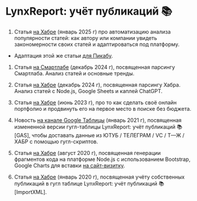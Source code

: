 # LynxReport: учёт публикаций :books:

1. Статья [на Хабре](https://habr.com/ru/articles/871234/) (январь 2025 г) про автоматизацию анализа популярности статей: как автору или компании увидеть закономерности своих статей и адаптироваться под платформу.

  - Адаптация этой же статьи [для Пикабу](https://pikabu.ru/edit/148063?m=schedule).

1. Статья [на Смартлабе](https://smart-lab.ru/mobile/topic/1096274/) (декабрь 2024 г), посвященная парсингу Смартлаба. Анализ статей и основные тренды.

1. Статья [на Хабре](https://habr.com/ru/articles/867068/) (декабрь 2024 г), посвященная парсингу Хабра. Анализ статей с Node.js, Google Sheets и каплей ChatGPT.

1. Статья [на Хабре](https://habr.com/ru/articles/742472/) (июнь 2023 г), про то как сделать своё онлайн портфолио и продвинуть его на первое место в поиске без бюджета.

1. Новость [на канале Google Таблицы](https://t.me/google_spreadsheets_chat/154961) (январь 2021 г), посвященная измененной версии гугл-таблицы 
LynxReport: учёт публикаций 📚 [GAS], чтобы доставать данные из ЮТУБ / ТЕЛЕГРАМ / VC / Т—Ж / ХАБР с помощью гугл-скриптов.

1. Статья [на Хабре](https://habr.com/ru/post/515316/) (август 2020 г), посвященная генерации фрагментов кода на платформе Node.js с использованием Bootstrap, Google Charts для вставки [на сайт-визитку](https://github.com/empenoso/shardin.name).

1. Статья [на Хабре](https://habr.com/ru/post/485594/) (январь 2020 г), посвященная учёту собственных публикаций в гугл таблице 
LynxReport: учёт публикаций 📚 [ImportXML].
